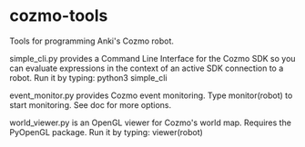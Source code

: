 # cozmo-tools
Tools for programming Anki's Cozmo robot.

simple_cli.py provides a Command Line Interface for the Cozmo SDK so you can evaluate
    expressions in the context of an active SDK connection to a robot.
    Run it by typing:  python3 simple_cli

event_monitor.py provides Cozmo event monitoring.
    Type monitor(robot) to start monitoring.  See doc for more options.

world_viewer.py is an OpenGL viewer for Cozmo's world map.
    Requires the PyOpenGL package.
    Run it by typing: viewer(robot)

